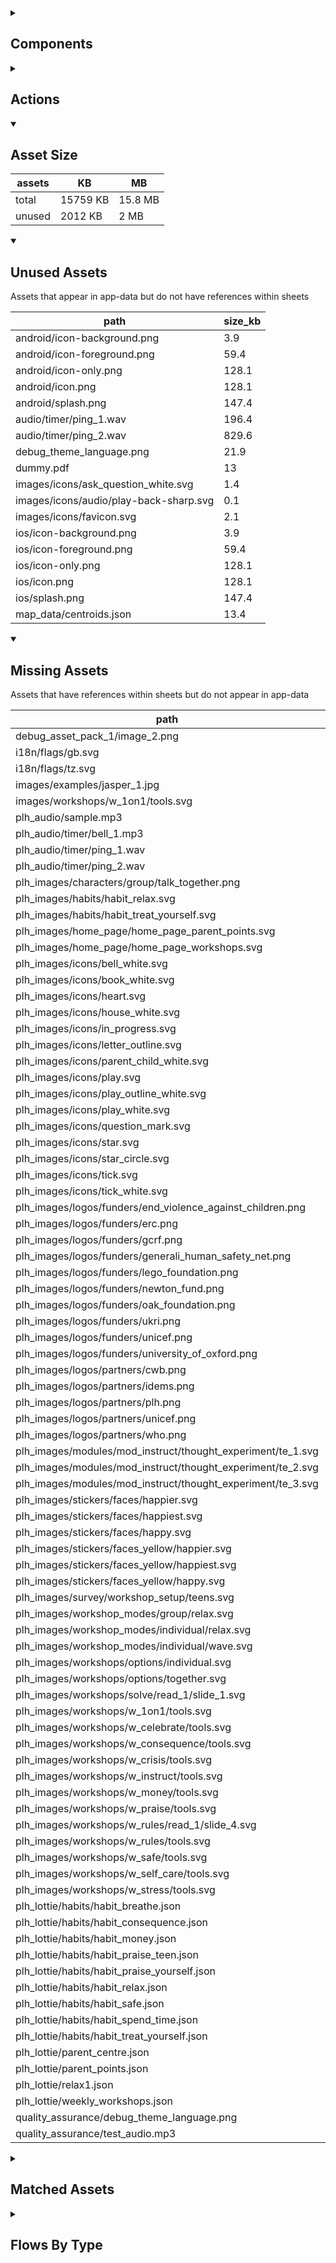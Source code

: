 <details >
<summary><h2>Components</h2></summary>

| type | count |
| --- | --- |
| accordion | 4 |
| advanced_dashed_box | 2 |
| animated_section | 5 |
| animated_slides | 1 |
| audio | 15 |
| button | 181 |
| calendar | 1 |
| carousel | 7 |
| colour_palette | 1 |
| combo_box | 45 |
| dashed_box | 23 |
| data_items | 36 |
| debug_toggle | 1 |
| declare_field_default | 1 |
| declare_global_constant | 1 |
| display_grid | 3 |
| display_group | 111 |
| drawer | 1 |
| form | 8 |
| html | 4 |
| image | 23 |
| items | 45 |
| latex | 1 |
| lottie_animation | 11 |
| map | 1 |
| nav_group | 6 |
| navigation_bar | 6 |
| number_selector | 9 |
| odk_form | 1 |
| parent_point_box | 12 |
| parent_point_counter | 4 |
| pdf | 3 |
| progress_path | 2 |
| qr_code | 1 |
| radio_button_grid | 9 |
| radio_group | 74 |
| radio_group_grid | 5 |
| round_button | 15 |
| select_text | 5 |
| set_default | 1 |
| set_field | 26 |
| set_variable | 558 |
| simple_checkbox | 26 |
| slider | 32 |
| square_button | 8 |
| subtitle | 45 |
| task_card | 15 |
| task_progress_bar | 2 |
| template | 116 |
| text | 656 |
| text_area | 5 |
| text_box | 30 |
| text_bubble | 7 |
| tile_component | 22 |
| timer | 21 |
| title | 356 |
| toggle_bar | 35 |
| update_action_list | 2 |
| video | 4 |
| workshops_accordion | 2 |
</details>

<details >
<summary><h2>Actions</h2></summary>

| type | count |
| --- | --- |
| app_update | 3 |
| asset_pack | 2 |
| auth | 2 |
| download_assets | 1 |
| emit: @local.child_local_variable | 1 |
| emit: completed | 36 |
| emit: force_reload | 23 |
| emit: force_reprocess | 20 |
| emit: force_restart | 2 |
| emit: server_sync | 6 |
| emit: set_language | 4 |
| emit: set_skin | 1 |
| emit: set_theme | 2 |
| emit: translator_mode_toggle | 1 |
| emit: uncompleted | 12 |
| feedback | 9 |
| go_to | 49 |
| go_to_url | 5 |
| invalid_action | 1 |
| open_external | 2 |
| pop_up | 33 |
| process_template | 2 |
| reset_app | 1 |
| save_to_device | 2 |
| set_field | 97 |
| set_items | 2 |
| set_local | 17 |
| share | 6 |
| start_tour | 2 |
| task | 2 |
| track_event | 2 |
| user | 1 |
</details>

<details open>
<summary><h2>Asset Size</h2></summary>

| assets | KB | MB |
| --- | --- | --- |
| total | 15759 KB | 15.8 MB |
| unused | 2012 KB | 2 MB |
</details>

<details open>
<summary><h2>Unused Assets</h2></summary>

Assets that appear in app-data but do not have references within sheets

| path | size_kb |
| --- | --- |
| android/icon-background.png | 3.9 |
| android/icon-foreground.png | 59.4 |
| android/icon-only.png | 128.1 |
| android/icon.png | 128.1 |
| android/splash.png | 147.4 |
| audio/timer/ping_1.wav | 196.4 |
| audio/timer/ping_2.wav | 829.6 |
| debug_theme_language.png | 21.9 |
| dummy.pdf | 13 |
| images/icons/ask_question_white.svg | 1.4 |
| images/icons/audio/play-back-sharp.svg | 0.1 |
| images/icons/favicon.svg | 2.1 |
| ios/icon-background.png | 3.9 |
| ios/icon-foreground.png | 59.4 |
| ios/icon-only.png | 128.1 |
| ios/icon.png | 128.1 |
| ios/splash.png | 147.4 |
| map_data/centroids.json | 13.4 |
</details>

<details open>
<summary><h2>Missing Assets</h2></summary>

Assets that have references within sheets but do not appear in app-data

| path | count |
| --- | --- |
| debug_asset_pack_1/image_2.png | 1 |
| i18n/flags/gb.svg | 2 |
| i18n/flags/tz.svg | 2 |
| images/examples/jasper_1.jpg | 1 |
| images/workshops/w_1on1/tools.svg | 1 |
| plh_audio/sample.mp3 | 2 |
| plh_audio/timer/bell_1.mp3 | 2 |
| plh_audio/timer/ping_1.wav | 1 |
| plh_audio/timer/ping_2.wav | 1 |
| plh_images/characters/group/talk_together.png | 1 |
| plh_images/habits/habit_relax.svg | 3 |
| plh_images/habits/habit_treat_yourself.svg | 1 |
| plh_images/home_page/home_page_parent_points.svg | 1 |
| plh_images/home_page/home_page_workshops.svg | 1 |
| plh_images/icons/bell_white.svg | 3 |
| plh_images/icons/book_white.svg | 3 |
| plh_images/icons/heart.svg | 33 |
| plh_images/icons/house_white.svg | 3 |
| plh_images/icons/in_progress.svg | 7 |
| plh_images/icons/letter_outline.svg | 1 |
| plh_images/icons/parent_child_white.svg | 3 |
| plh_images/icons/play.svg | 2 |
| plh_images/icons/play_outline_white.svg | 2 |
| plh_images/icons/play_white.svg | 1 |
| plh_images/icons/question_mark.svg | 2 |
| plh_images/icons/star.svg | 18 |
| plh_images/icons/star_circle.svg | 2 |
| plh_images/icons/tick.svg | 21 |
| plh_images/icons/tick_white.svg | 7 |
| plh_images/logos/funders/end_violence_against_children.png | 1 |
| plh_images/logos/funders/erc.png | 1 |
| plh_images/logos/funders/gcrf.png | 1 |
| plh_images/logos/funders/generali_human_safety_net.png | 1 |
| plh_images/logos/funders/lego_foundation.png | 1 |
| plh_images/logos/funders/newton_fund.png | 1 |
| plh_images/logos/funders/oak_foundation.png | 1 |
| plh_images/logos/funders/ukri.png | 1 |
| plh_images/logos/funders/unicef.png | 1 |
| plh_images/logos/funders/university_of_oxford.png | 1 |
| plh_images/logos/partners/cwb.png | 1 |
| plh_images/logos/partners/idems.png | 1 |
| plh_images/logos/partners/plh.png | 1 |
| plh_images/logos/partners/unicef.png | 1 |
| plh_images/logos/partners/who.png | 1 |
| plh_images/modules/mod_instruct/thought_experiment/te_1.svg | 2 |
| plh_images/modules/mod_instruct/thought_experiment/te_2.svg | 1 |
| plh_images/modules/mod_instruct/thought_experiment/te_3.svg | 1 |
| plh_images/stickers/faces/happier.svg | 2 |
| plh_images/stickers/faces/happiest.svg | 2 |
| plh_images/stickers/faces/happy.svg | 2 |
| plh_images/stickers/faces_yellow/happier.svg | 4 |
| plh_images/stickers/faces_yellow/happiest.svg | 2 |
| plh_images/stickers/faces_yellow/happy.svg | 4 |
| plh_images/survey/workshop_setup/teens.svg | 1 |
| plh_images/workshop_modes/group/relax.svg | 3 |
| plh_images/workshop_modes/individual/relax.svg | 4 |
| plh_images/workshop_modes/individual/wave.svg | 11 |
| plh_images/workshops/options/individual.svg | 2 |
| plh_images/workshops/options/together.svg | 1 |
| plh_images/workshops/solve/read_1/slide_1.svg | 1 |
| plh_images/workshops/w_1on1/tools.svg | 1 |
| plh_images/workshops/w_celebrate/tools.svg | 1 |
| plh_images/workshops/w_consequence/tools.svg | 1 |
| plh_images/workshops/w_crisis/tools.svg | 1 |
| plh_images/workshops/w_instruct/tools.svg | 1 |
| plh_images/workshops/w_money/tools.svg | 1 |
| plh_images/workshops/w_praise/tools.svg | 1 |
| plh_images/workshops/w_rules/read_1/slide_4.svg | 1 |
| plh_images/workshops/w_rules/tools.svg | 1 |
| plh_images/workshops/w_safe/tools.svg | 1 |
| plh_images/workshops/w_self_care/tools.svg | 5 |
| plh_images/workshops/w_stress/tools.svg | 1 |
| plh_lottie/habits/habit_breathe.json | 1 |
| plh_lottie/habits/habit_consequence.json | 1 |
| plh_lottie/habits/habit_money.json | 1 |
| plh_lottie/habits/habit_praise_teen.json | 1 |
| plh_lottie/habits/habit_praise_yourself.json | 3 |
| plh_lottie/habits/habit_relax.json | 2 |
| plh_lottie/habits/habit_safe.json | 1 |
| plh_lottie/habits/habit_spend_time.json | 1 |
| plh_lottie/habits/habit_treat_yourself.json | 1 |
| plh_lottie/parent_centre.json | 6 |
| plh_lottie/parent_points.json | 1 |
| plh_lottie/relax1.json | 1 |
| plh_lottie/weekly_workshops.json | 1 |
| quality_assurance/debug_theme_language.png | 1 |
| quality_assurance/test_audio.mp3 | 6 |
</details>

<details >
<summary><h2>Matched Assets</h2></summary>

Assets that are used within sheets and also can be found in the synced asset data

| path | size_kb | count |
| --- | --- | --- |
| audio/test_audio.mp3 | 43.4 | 6 |
| debug_asset_pack_1/image_1.png | 8.8 | 1 |
| debug_asset_pack_1/image_3.png | 9.6 | 1 |
| debug_asset_pack_1/image_4.png | 11.9 | 1 |
| example_pdf.pdf | 139.4 | 3 |
| images/avatar_1.png | 60.5 | 7 |
| images/example/110-536x354.jpg | 39.1 | 1 |
| images/example/344-536x354.jpg | 13.9 | 1 |
| images/example/408-536x354.jpg | 23.2 | 1 |
| images/example/423-536x354.jpg | 30.3 | 1 |
| images/example/circular.png | 15.7 | 5 |
| images/example/jasper_1.jpg | 527.3 | 22 |
| images/faces/happy.svg | 0.6 | 2 |
| images/faces/neutral.svg | 0.5 | 2 |
| images/faces/sad.svg | 1.1 | 2 |
| images/icons/audio/pause-sharp.svg | 0.1 | 1 |
| images/icons/audio/play-forward-sharp.svg | 0.1 | 1 |
| images/icons/audio/play-sharp.svg | 0.1 | 2 |
| images/icons/book_white.svg | 0.7 | 9 |
| images/icons/globe_blue.svg | 3.9 | 11 |
| images/icons/heart_blue.svg | 1.4 | 21 |
| images/icons/heart_outline.svg | 0.6 | 4 |
| images/icons/house_white.svg | 0.6 | 1 |
| images/icons/in_progress.svg | 1.1 | 8 |
| images/icons/leaf_blue.svg | 1.7 | 8 |
| images/icons/reader_blue.svg | 1.4 | 6 |
| images/icons/school_blue.svg | 1.6 | 8 |
| images/icons/star_white.svg | 1 | 1 |
| images/icons/tick.svg | 0.3 | 5 |
| images/icons/tick_white.svg | 0.3 | 14 |
| images/square_1.svg | 0.7 | 1 |
| images/square_2.svg | 1 | 1 |
| images/square_3.svg | 1 | 1 |
| images/square_4.svg | 1 | 1 |
| images/test_image.png | 2 | 2 |
| images/test_image_no_translations.png | 2.8 | 1 |
| lottie/blob_play_ball.json | 69.4 | 3 |
| map_data/ke.json | 10219.4 | 1 |
| map_data/population_and_boundaries.json | 4513.3 | 2 |
| odk_form.json | 8 | 1 |
</details>

<details >
<summary><h2>Flows By Type</h2></summary>

| type | subtype | total |
| --- | --- | --- |
| data_list |  | 25 |
| data_list | campaign_rows_debug | 6 |
| data_list | campaign_schedule | 1 |
| data_list | component_demo | 6 |
| data_list | debug | 20 |
| data_list | debug_lifecycle_actions | 1 |
| data_list | example_generator | 3 |
| data_list | example_list_override | 2 |
| data_list | example_pipe | 5 |
| data_list | example_sheet_defaults | 1 |
| data_list | generated | 13 |
| data_pipe | debug | 1 |
| data_pipe | example_pipe | 6 |
| data_pipe | generated | 2 |
| generator |  | 1 |
| generator | example_generator | 2 |
| global |  | 2 |
| global | debug | 9 |
| template |  | 47 |
| template | component_demo | 49 |
| template | debug | 307 |
| template | example_generator | 2 |
| template | example_hardcoded | 1 |
| template | example_list_override | 1 |
| template | example_sheet_defaults | 1 |
| tour | debug | 4 |
</details>